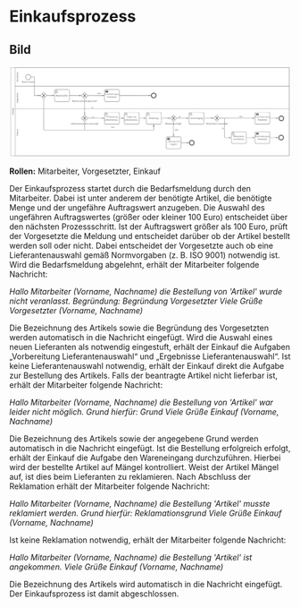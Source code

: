 # Einkaufsprozess
## Bild
<img src="./Einkauf.PNG">

**Rollen:** Mitarbeiter, Vorgesetzter, Einkauf

Der Einkaufsprozess startet durch die Bedarfsmeldung durch den Mitarbeiter. Dabei ist unter anderem der benötigte Artikel, die benötigte Menge und der ungefähre Auftragswert anzugeben.
Die Auswahl des ungefähren Auftragswertes (größer oder kleiner 100 Euro) entscheidet über den nächsten Prozessschritt.
Ist der Auftragswert größer als 100 Euro, prüft der Vorgesetzte die Meldung und entscheidet darüber ob der Artikel bestellt werden soll oder nicht. Dabei entscheidet der Vorgesetzte auch ob eine Lieferantenauswahl gemäß Normvorgaben (z. B. ISO 9001) notwendig ist.
Wird die Bedarfsmeldung abgelehnt, erhält der Mitarbeiter folgende Nachricht:

_Hallo Mitarbeiter (Vorname, Nachname)_
_die Bestellung von 'Artikel' wurde nicht veranlasst._
_Begründung: Begründung Vorgesetzter_
_Viele Grüße_
_Vorgesetzter (Vorname, Nachname)_

Die Bezeichnung des Artikels sowie die Begründung des Vorgesetzten werden automatisch in die Nachricht eingefügt.
Wird die Auswahl eines neuen Lieferanten als notwendig eingestuft, erhält der Einkauf die Aufgaben „Vorbereitung Lieferantenauswahl“ und „Ergebnisse Lieferantenauswahl“. Ist keine Lieferantenauswahl notwendig, erhält der Einkauf direkt die Aufgabe zur Bestellung des Artikels.
Falls der beantragte Artikel nicht lieferbar ist, erhält der Mitarbeiter folgende Nachricht:

_Hallo Mitarbeiter (Vorname, Nachname)_
_die Bestellung von 'Artikel' war leider nicht möglich._
_Grund hierfür: Grund_
_Viele Grüße_
_Einkauf (Vorname, Nachname)_

Die Bezeichnung des Artikels sowie der angegebene Grund werden automatisch in die Nachricht eingefügt.
Ist die Bestellung erfolgreich erfolgt, erhält der Einkauf die Aufgabe den Wareneingang durchzuführen. Hierbei wird der bestellte Artikel auf Mängel kontrolliert. Weist der Artikel Mängel auf, ist dies beim Lieferanten zu reklamieren.
Nach Abschluss der Reklamation erhält der Mitarbeiter folgende Nachricht:

_Hallo Mitarbeiter (Vorname, Nachname)_
_die Bestellung 'Artikel' musste reklamiert werden._
_Grund hierfür: Reklamationsgrund_
_Viele Grüße_
_Einkauf (Vorname, Nachname)_

Ist keine Reklamation notwendig, erhält der Mitarbeiter folgende Nachricht:

_Hallo Mitarbeiter (Vorname, Nachname)_
_die Bestellung 'Artikel' ist angekommen._
_Viele Grüße_
_Einkauf (Vorname, Nachname)_

Die Bezeichnung des Artikels wird automatisch in die Nachricht eingefügt. Der Einkaufsprozess ist damit abgeschlossen.